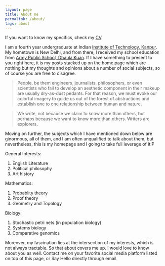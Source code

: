 ```yaml
---
layout: page
title: About me
permalink: /about/
tags: about
---
```


If you want to know my specifics, check my [CV][cv].

I am a fourth year undergraduate at Indian [Institute of Technology, Kanpur][iitk]. My hometown is New Delhi, and from there, I received my school education from [Army Public School, Dhaula Kuan][aps]. If I have something to present to you right here, it is my posts stacked up on the home page which are nothing but my thoughts and opinions about a number of social subjects, so of course you are free to disagree.

>People, be them engineers, journalists, philosophers, or even scientists who fail to develop an aesthetic component in their makeup are usually dry-as-dust pedants. For that reason, we must evoke our colorful imagery to guide us out of the forest of abstractions and establish one to one relationship between human and nature. 

>We write, not because we claim to know more than others, but perhaps because we want to know more than others. Writers are explorers.

Moving on further, the subjects which I have mentioned down below are ginormous, all of them, and I am often unqualified to talk about them, but nevertheless, this is my homepage and I going to take full leverage of it:P

General Interests:

1. English Literature
2. Political philosophy
3. Art history


Mathematics:

1. Probablity theory
2. Proof theory
3. Geometry and Topology


Biology:

1. Stochastic petri nets (in population biology)
2. Systems biology
3. Comparative genomics

Moreover, my fascination lies at the intersection of my interests, which is not always tractable.
So that about covers me up. I would love to know about you as well. 
Contact me on your favorite social media platform listed on top of this page, or Say Hello directly through email.

[aps]: http://apsdk.com
[iitk]: http://iitk.ac.in
[cv]: http://home.iitk.ac.in/~akshaybt
